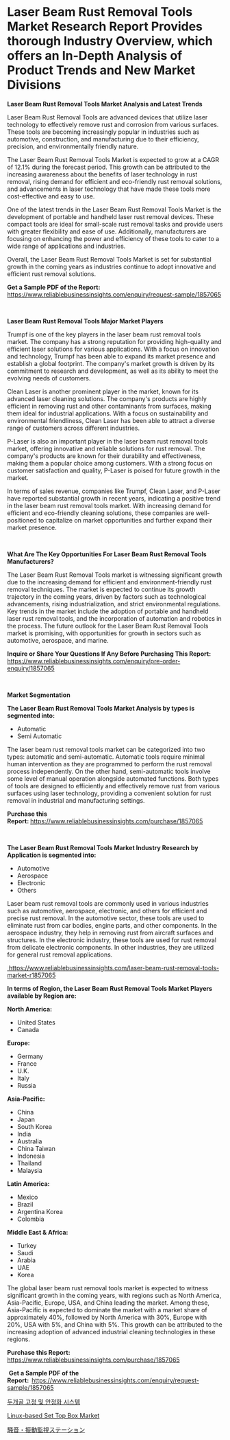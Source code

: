 <p><h1>Laser Beam Rust Removal Tools Market Research Report Provides thorough Industry Overview, which offers an In-Depth Analysis of Product Trends and New Market Divisions</h1></p><p><strong>Laser Beam Rust Removal Tools Market Analysis and Latest Trends</strong></p>
<p><p>Laser Beam Rust Removal Tools are advanced devices that utilize laser technology to effectively remove rust and corrosion from various surfaces. These tools are becoming increasingly popular in industries such as automotive, construction, and manufacturing due to their efficiency, precision, and environmentally friendly nature.</p><p>The Laser Beam Rust Removal Tools Market is expected to grow at a CAGR of 12.1% during the forecast period. This growth can be attributed to the increasing awareness about the benefits of laser technology in rust removal, rising demand for efficient and eco-friendly rust removal solutions, and advancements in laser technology that have made these tools more cost-effective and easy to use.</p><p>One of the latest trends in the Laser Beam Rust Removal Tools Market is the development of portable and handheld laser rust removal devices. These compact tools are ideal for small-scale rust removal tasks and provide users with greater flexibility and ease of use. Additionally, manufacturers are focusing on enhancing the power and efficiency of these tools to cater to a wide range of applications and industries.</p><p>Overall, the Laser Beam Rust Removal Tools Market is set for substantial growth in the coming years as industries continue to adopt innovative and efficient rust removal solutions.</p></p>
<p><strong>Get a Sample PDF of the Report:&nbsp;</strong> <a href="https://www.reliablebusinessinsights.com/enquiry/request-sample/1857065">https://www.reliablebusinessinsights.com/enquiry/request-sample/1857065</a></p>
<p>&nbsp;</p>
<p><strong>Laser Beam Rust Removal Tools Major Market Players</strong></p>
<p><p>Trumpf is one of the key players in the laser beam rust removal tools market. The company has a strong reputation for providing high-quality and efficient laser solutions for various applications. With a focus on innovation and technology, Trumpf has been able to expand its market presence and establish a global footprint. The company's market growth is driven by its commitment to research and development, as well as its ability to meet the evolving needs of customers.</p><p>Clean Laser is another prominent player in the market, known for its advanced laser cleaning solutions. The company's products are highly efficient in removing rust and other contaminants from surfaces, making them ideal for industrial applications. With a focus on sustainability and environmental friendliness, Clean Laser has been able to attract a diverse range of customers across different industries.</p><p>P-Laser is also an important player in the laser beam rust removal tools market, offering innovative and reliable solutions for rust removal. The company's products are known for their durability and effectiveness, making them a popular choice among customers. With a strong focus on customer satisfaction and quality, P-Laser is poised for future growth in the market.</p><p>In terms of sales revenue, companies like Trumpf, Clean Laser, and P-Laser have reported substantial growth in recent years, indicating a positive trend in the laser beam rust removal tools market. With increasing demand for efficient and eco-friendly cleaning solutions, these companies are well-positioned to capitalize on market opportunities and further expand their market presence.</p></p>
<p>&nbsp;</p>
<p><strong>What Are The Key Opportunities For Laser Beam Rust Removal Tools Manufacturers?</strong></p>
<p><p>The Laser Beam Rust Removal Tools market is witnessing significant growth due to the increasing demand for efficient and environment-friendly rust removal techniques. The market is expected to continue its growth trajectory in the coming years, driven by factors such as technological advancements, rising industrialization, and strict environmental regulations. Key trends in the market include the adoption of portable and handheld laser rust removal tools, and the incorporation of automation and robotics in the process. The future outlook for the Laser Beam Rust Removal Tools market is promising, with opportunities for growth in sectors such as automotive, aerospace, and marine.</p></p>
<p><strong>Inquire or Share Your Questions If Any Before Purchasing This Report:</strong> <a href="https://www.reliablebusinessinsights.com/enquiry/pre-order-enquiry/1857065">https://www.reliablebusinessinsights.com/enquiry/pre-order-enquiry/1857065</a></p>
<p>&nbsp;</p>
<p><strong>Market Segmentation</strong></p>
<p><strong>The Laser Beam Rust Removal Tools Market Analysis by types is segmented into:</strong></p>
<p><ul><li>Automatic</li><li>Semi Automatic</li></ul></p>
<p><p>The laser beam rust removal tools market can be categorized into two types: automatic and semi-automatic. Automatic tools require minimal human intervention as they are programmed to perform the rust removal process independently. On the other hand, semi-automatic tools involve some level of manual operation alongside automated functions. Both types of tools are designed to efficiently and effectively remove rust from various surfaces using laser technology, providing a convenient solution for rust removal in industrial and manufacturing settings.</p></p>
<p><strong>Purchase this Report:&nbsp;</strong><a href="https://www.reliablebusinessinsights.com/purchase/1857065">https://www.reliablebusinessinsights.com/purchase/1857065</a></p>
<p>&nbsp;</p>
<p><strong>The Laser Beam Rust Removal Tools Market Industry Research by Application is segmented into:</strong></p>
<p><ul><li>Automotive</li><li>Aerospace</li><li>Electronic</li><li>Others</li></ul></p>
<p><p>Laser beam rust removal tools are commonly used in various industries such as automotive, aerospace, electronic, and others for efficient and precise rust removal. In the automotive sector, these tools are used to eliminate rust from car bodies, engine parts, and other components. In the aerospace industry, they help in removing rust from aircraft surfaces and structures. In the electronic industry, these tools are used for rust removal from delicate electronic components. In other industries, they are utilized for general rust removal applications.</p></p>
<p><a href="https://www.reliablebusinessinsights.com/laser-beam-rust-removal-tools-market-r1857065">&nbsp;https://www.reliablebusinessinsights.com/laser-beam-rust-removal-tools-market-r1857065</a></p>
<p><strong>In terms of Region, the Laser Beam Rust Removal Tools Market Players available by Region are:</strong></p>
<p>
    <p> <strong> North America: </strong>
        <ul>
            <li>United States</li>
            <li>Canada</li>
        </ul>
        </p> 
    <p> <strong> Europe: </strong>
        <ul>
            <li>Germany</li>
            <li>France</li>
            <li>U.K.</li>
            <li>Italy</li>
            <li>Russia</li>
        </ul>
        </p> 
    <p> <strong> Asia-Pacific: </strong>
        <ul>
            <li>China</li>
            <li>Japan</li>
            <li>South Korea</li>
            <li>India</li>
            <li>Australia</li>
            <li>China Taiwan</li>
            <li>Indonesia</li>
            <li>Thailand</li>
            <li>Malaysia</li>
        </ul>
        </p> 
    <p> <strong> Latin America: </strong>
        <ul>
            <li>Mexico</li>
            <li>Brazil</li>
            <li>Argentina Korea</li>
            <li>Colombia</li>
        </ul>
        </p> 
    <p> <strong> Middle East & Africa: </strong>
        <ul>
            <li>Turkey</li>
            <li>Saudi</li>
            <li>Arabia</li>
            <li>UAE</li>
            <li>Korea</li>
        </ul>
    </p>
    </p>
<p><p>The global laser beam rust removal tools market is expected to witness significant growth in the coming years, with regions such as North America, Asia-Pacific, Europe, USA, and China leading the market. Among these, Asia-Pacific is expected to dominate the market with a market share of approximately 40%, followed by North America with 30%, Europe with 20%, USA with 5%, and China with 5%. This growth can be attributed to the increasing adoption of advanced industrial cleaning technologies in these regions.</p></p>
<p><strong>Purchase this Report: </strong><a href="https://www.reliablebusinessinsights.com/purchase/1857065">https://www.reliablebusinessinsights.com/purchase/1857065</a></p>
<p>&nbsp;<strong>Get a Sample PDF of the Report:&nbsp;&nbsp;</strong><a href="https://www.reliablebusinessinsights.com/enquiry/request-sample/1857065">https://www.reliablebusinessinsights.com/enquiry/request-sample/1857065</a></p>
<p><strong></strong></p>
<p><p><a href="https://medium.com/@rowedrowe/%EB%91%90%EA%B0%9C%EC%A7%93%EA%B3%A0-%EC%A0%95%EC%B2%B4-%EC%8B%9C%EC%8A%A4%ED%85%9C-%EC%8B%9C%EC%9E%A5-%EC%9C%A0%ED%98%95-%EC%9D%91%EC%9A%A9-%ED%94%84%EB%A1%9C%EA%B7%B8%EB%9E%A8-%EB%B0%8F-%EC%A7%80%EB%A6%AC%EB%B3%84-%EC%A2%85%ED%95%A9-%ED%8F%89%EA%B0%80-83096ff0ce65">두개골 고정 및 안정화 시스템</a></p><p><a href="https://view.publitas.com/reportprime-1/insights-into-the-linux-based-set-top-box-industry-market-financial-status-market-size-and-revenue-analysis-up-to-2031/">Linux-based Set Top Box Market</a></p><p><a href="https://medium.com/@cielostamm/%E9%A8%92%E9%9F%B3%E3%81%8A%E3%82%88%E3%81%B3%E6%8C%AF%E5%8B%95%E7%9B%A3%E8%A6%96%E3%82%B9%E3%83%86%E3%83%BC%E3%82%B7%E3%83%A7%E3%83%B3%E5%B8%82%E5%A0%B4%E3%83%AC%E3%83%9D%E3%83%BC%E3%83%88%E3%81%AF-%E3%81%93%E3%81%AE%E5%B8%82%E5%A0%B4%E3%81%AE%E6%9C%80%E6%96%B0%E3%83%88%E3%83%AC%E3%83%B3%E3%83%89%E3%82%84%E6%88%90%E9%95%B7%E6%A9%9F%E4%BC%9A%E3%82%92%E6%98%8E%E3%82%89%E3%81%8B%E3%81%AB%E3%81%99%E3%82%8B-e3e1de88be85">騒音・振動監視ステーション</a></p></p>